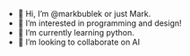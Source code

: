 - 👋 Hi, I’m @markbublek or just Mark.
- 👀 I’m interested in programming and design!
- 🌱 I’m currently learning python.
- 💞️ I’m looking to collaborate on AI
